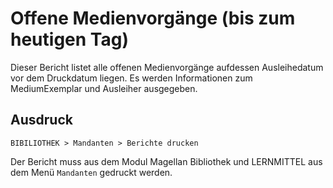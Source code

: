 ﻿# Offene Medienvorgänge (bis zum heutigen Tag)

Dieser Bericht listet alle offenen Medienvorgänge aufdessen Ausleihedatum vor dem Druckdatum liegen. Es werden Informationen zum MediumExemplar und Ausleiher ausgegeben.

## Ausdruck

`BIBILIOTHEK > Mandanten > Berichte drucken`

Der Bericht muss aus dem Modul Magellan Bibliothek und LERNMITTEL aus dem Menü `Mandanten` gedruckt werden.


